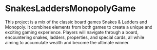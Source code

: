 # SnakesLaddersMonopolyGame
This project is a mix of the classic board games Snakes & Ladders and Monopoly.
It combines elements from both games to create a unique and exciting gaming experience.
Players will navigate through a board, encountering snakes, ladders, properties, and special cards, all while aiming to accumulate wealth and become the ultimate winner.
